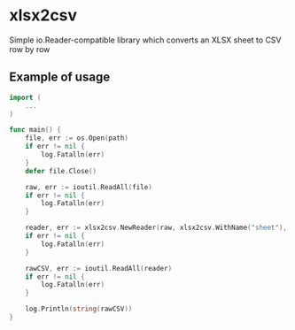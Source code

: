 # xlsx2csv
Simple io.Reader-compatible library which converts an XLSX sheet to CSV row by row

## Example of usage
``` go
import (
    ...
)

func main() {
    file, err := os.Open(path)
    if err != nil {
        log.Fatalln(err)
    }
    defer file.Close()

    raw, err := ioutil.ReadAll(file)
    if err != nil {
        log.Fatalln(err)
    }

    reader, err := xlsx2csv.NewReader(raw, xlsx2csv.WithName("sheet"), ',')
    if err != nil {
        log.Fatalln(err)
    }

    rawCSV, err := ioutil.ReadAll(reader)
    if err != nil {
        log.Fatalln(err)
    }

    log.Println(string(rawCSV))
}
```